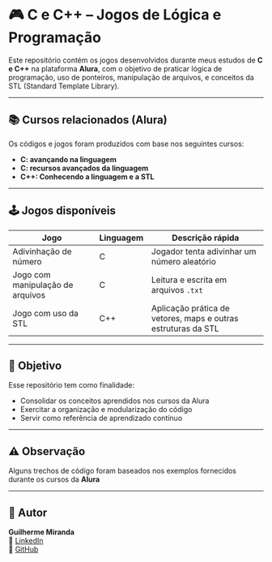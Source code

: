 # 🎮 C e C++ – Jogos de Lógica e Programação

Este repositório contém os jogos desenvolvidos durante meus estudos de **C e C++** na plataforma **Alura**, com o objetivo de praticar lógica de programação, uso de ponteiros, manipulação de arquivos, e conceitos da STL (Standard Template Library).

---

## 📚 Cursos relacionados (Alura)

Os códigos e jogos foram produzidos com base nos seguintes cursos:

- **C: avançando na linguagem**
- **C: recursos avançados da linguagem**
- **C++: Conhecendo a linguagem e a STL**

---

## 🕹️ Jogos disponíveis

| Jogo                      | Linguagem | Descrição rápida                         |
|---------------------------|-----------|------------------------------------------|
| Adivinhação de número     | C         | Jogador tenta adivinhar um número aleatório |
| Jogo com manipulação de arquivos | C | Leitura e escrita em arquivos `.txt`     |
| Jogo com uso da STL       | C++       | Aplicação prática de vetores, maps e outras estruturas da STL |

---

## 🧠 Objetivo

Esse repositório tem como finalidade:

- Consolidar os conceitos aprendidos nos cursos da Alura
- Exercitar a organização e modularização do código
- Servir como referência de aprendizado contínuo

---

## ⚠️ Observação

Alguns trechos de código foram baseados nos exemplos fornecidos durante os cursos da **Alura**

---

## 🚀 Autor

**Guilherme Miranda**  
🔗 [LinkedIn](https://www.linkedin.com/in/guilhermeemiranda/)  
🐙 [GitHub](https://github.com/xguimiranda)
